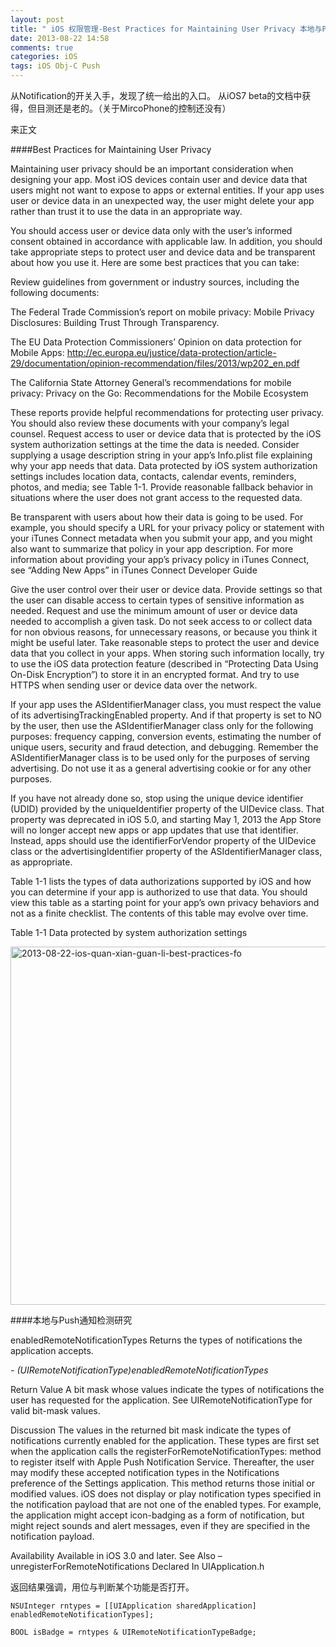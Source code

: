 ```yaml
---
layout: post
title: " iOS 权限管理-Best Practices for Maintaining User Privacy 本地与Push通知检测研究"
date: 2013-08-22 14:58
comments: true
categories: iOS
tags: iOS Obj-C Push
---
```


从Notification的开关入手，发现了统一给出的入口。
从iOS7 beta的文档中获得，但目测还是老的。（关于MircoPhone的控制还没有）

来正文

####Best Practices for Maintaining User Privacy

Maintaining user privacy should be an important consideration when designing your app. Most iOS devices contain user and device data that users might not want to expose to apps or external entities. If your app uses user or device data in an unexpected way, the user might delete your app rather than trust it to use the data in an appropriate way.

<!-- more -->

You should access user or device data only with the user’s informed consent obtained in accordance with applicable law. In addition, you should take appropriate steps to protect user and device data and be transparent about how you use it. Here are some best practices that you can take:

Review guidelines from government or industry sources, including the following documents:

The Federal Trade Commission’s report on mobile privacy: Mobile Privacy Disclosures: Building Trust Through Transparency.

The EU Data Protection Commissioners’ Opinion on data protection for Mobile Apps: http://ec.europa.eu/justice/data-protection/article-29/documentation/opinion-recommendation/files/2013/wp202_en.pdf

The California State Attorney General’s recommendations for mobile privacy: Privacy on the Go: Recommendations for the Mobile Ecosystem

These reports provide helpful recommendations for protecting user privacy. You should also review these documents with your company’s legal counsel.
Request access to user or device data that is protected by the iOS system authorization settings at the time the data is needed. Consider supplying a usage description string in your app’s Info.plist file explaining why your app needs that data. Data protected by iOS system authorization settings includes location data, contacts, calendar events, reminders, photos, and media; see Table 1-1. Provide reasonable fallback behavior in situations where the user does not grant access to the requested data.

Be transparent with users about how their data is going to be used. For example, you should specify a URL for your privacy policy or statement with your iTunes Connect metadata when you submit your app, and you might also want to summarize that policy in your app description.
For more information about providing your app’s privacy policy in iTunes Connect, see “Adding New Apps” in iTunes Connect Developer Guide

Give the user control over their user or device data. Provide settings so that the user can disable access to certain types of sensitive information as needed.
Request and use the minimum amount of user or device data needed to accomplish a given task. Do not seek access to or collect data for non obvious reasons, for unnecessary reasons, or because you think it might be useful later.
Take reasonable steps to protect the user and device data that you collect in your apps. When storing such information locally, try to use the iOS data protection feature (described in “Protecting Data Using On-Disk Encryption”) to store it in an encrypted format. And try to use HTTPS when sending user or device data over the network.

If your app uses the ASIdentifierManager class, you must respect the value of its advertisingTrackingEnabled property. And if that property is set to NO by the user, then use the ASIdentifierManager class only for the following purposes: frequency capping, conversion events, estimating the number of unique users, security and fraud detection, and debugging. Remember the ASIdentifierManager class is to be used only for the purposes of serving advertising. Do not use it as a general advertising cookie or for any other purposes.

If you have not already done so, stop using the unique device identifier (UDID) provided by the uniqueIdentifier property of the UIDevice class. That property was deprecated in iOS 5.0, and starting May 1, 2013 the App Store will no longer accept new apps or app updates that use that identifier. Instead, apps should use the identifierForVendor property of the UIDevice class or the advertisingIdentifier property of the ASIdentifierManager class, as appropriate.

Table 1-1 lists the types of data authorizations supported by iOS and how you can determine if your app is authorized to use that data. You should view this table as a starting point for your app’s own privacy behaviors and not as a finite checklist. The contents of this table may evolve over time.

Table 1-1  Data protected by system authorization settings

<a href="http://www.flickr.com/photos/105999540@N03/10374969633/" title="2013-08-22-ios-quan-xian-guan-li-best-practices-fo by EricShj, on Flickr"><img src="http://farm4.staticflickr.com/3752/10374969633_b25523eb45_b.jpg" width="703" height="573" alt="2013-08-22-ios-quan-xian-guan-li-best-practices-fo"></a>




####本地与Push通知检测研究

enabledRemoteNotificationTypes
Returns the types of notifications the application accepts.

*- (UIRemoteNotificationType)enabledRemoteNotificationTypes*

Return Value
A bit mask whose values indicate the types of notifications the user has requested for the application. See UIRemoteNotificationType for valid bit-mask values.

Discussion
The values in the returned bit mask indicate the types of notifications currently enabled for the application. These types are first set when the application calls the registerForRemoteNotificationTypes: method to register itself with Apple Push Notification Service. Thereafter, the user may modify these accepted notification types in the Notifications preference of the Settings application. This method returns those initial or modified values. iOS does not display or play notification types specified in the notification payload that are not one of the enabled types. For example, the application might accept icon-badging as a form of notification, but might reject sounds and alert messages, even if they are specified in the notification payload.

Availability
Available in iOS 3.0 and later.
See Also
– unregisterForRemoteNotifications
Declared In
UIApplication.h

返回结果强调，用位与判断某个功能是否打开。

```
NSUInteger rntypes = [[UIApplication sharedApplication] enabledRemoteNotificationTypes];

BOOL isBadge = rntypes & UIRemoteNotificationTypeBadge;
```